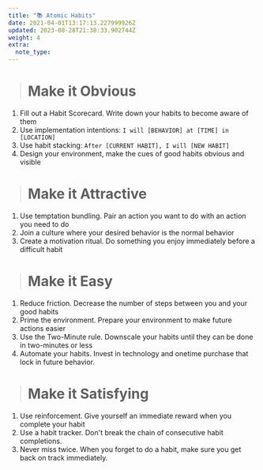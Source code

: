 ```yaml
---
title: "📚️ Atomic Habits"
date: 2021-04-01T13:17:13.227999926Z
updated: 2023-08-28T21:38:33.902744Z
weight: 4
extra:
  note_type:  
---
```


> # Make it Obvious

1. Fill out a Habit Scorecard. Write down your habits to become aware of them
2. Use implementation intentions: `I will [BEHAVIOR] at [TIME] in [LOCATION]`
3. Use habit stacking: `After [CURRENT HABIT], I will [NEW HABIT]`
4. Design your environment, make the cues of good habits obvious and visible

> # Make it Attractive

1. Use temptation bundling. Pair an action you want to do with an action you need to do
2. Join a culture where your desired behavior is the normal behavior
3. Create a motivation ritual. Do something you enjoy immediately before a difficult habit

> # Make it Easy

1. Reduce friction. Decrease the number of steps between you and your good habits
2. Prime the environment. Prepare your environment to make future actions easier
3. Use the Two-Minute rule. Downscale your habits until they can be done in two-minutes or less
4. Automate your habits. Invest in technology and onetime purchase that lock in future behavior.

> # Make it Satisfying

1. Use reinforcement. Give yourself an immediate reward when you complete your habit
2. Use a habit tracker. Don't break the chain of consecutive habit completions.
3. Never miss twice. When you forget to do a habit, make sure you get back on track immediately.

